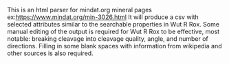 This is an html parser for mindat.org mineral pages ex:https://www.mindat.org/min-3026.html
It will produce a csv with selected attributes similar to the searchable properties in Wut R Rox.
Some manual editing of the output is required for Wut R Rox to be effective, most notable: breaking cleavage into cleavage quality,
angle, and number of directions. Filling in some blank spaces with information from wikipedia and other sources is also required.
